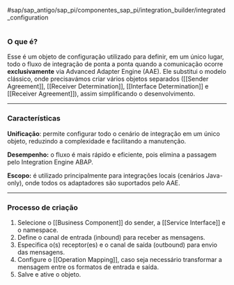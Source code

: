 #sap/sap_antigo/sap_pi/componentes_sap_pi/integration_builder/integrated_configuration 

```table-of-contents
```

### O que é?
Esse é um objeto de configuração utilizado para definir, em um único lugar, todo o fluxo de integração de ponta a ponta quando a comunicação ocorre **exclusivamente** via Advanced Adapter Engine (AAE). Ele substitui o modelo clássico, onde precisavámos criar vários objetos separados ([[Sender Agreement]], [[Receiver Determination]], [[Interface Determination]] e [[Receiver Agreement]]), assim simplificando o desenvolvimento.

----
### Características 
**Unificação**: permite configurar todo o cenário de integração em um único objeto, reduzindo a complexidade e facilitando a manutenção.

**Desempenho:** o fluxo é mais rápido e eficiente, pois elimina a passagem pelo Integration Engine ABAP.

**Escopo:** é utilizado principalmente para integrações locais (cenários Java-only), onde todos os adaptadores são suportados pelo AAE.

---
### Processo de criação
1. Selecione o [[Business Component]] do sender, a [[Service Interface]] e o namespace.
2. Define o canal de entrada (inbound) para receber as mensagens.
3. Especifica o(s) receptor(es) e o canal de saída (outbound) para envio das mensagens.
4. Configure o [[Operation Mapping]], caso seja necessário transformar a mensagem entre os formatos de entrada e saída.
5. Salve e ative o objeto.